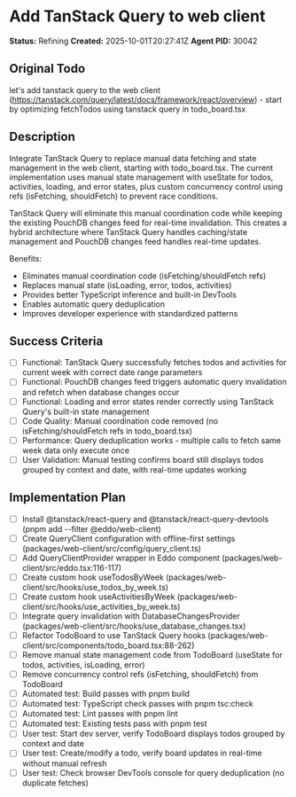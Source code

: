 # Add TanStack Query to web client

**Status:** Refining
**Created:** 2025-10-01T20:27:41Z
**Agent PID:** 30042

## Original Todo

let's add tanstack query to the web client (https://tanstack.com/query/latest/docs/framework/react/overview) - start by optimizing fetchTodos using tanstack query in todo_board.tsx

## Description

Integrate TanStack Query to replace manual data fetching and state management in the web client, starting with todo_board.tsx. The current implementation uses manual state management with useState for todos, activities, loading, and error states, plus custom concurrency control using refs (isFetching, shouldFetch) to prevent race conditions.

TanStack Query will eliminate this manual coordination code while keeping the existing PouchDB changes feed for real-time invalidation. This creates a hybrid architecture where TanStack Query handles caching/state management and PouchDB changes feed handles real-time updates.

Benefits:

- Eliminates manual coordination code (isFetching/shouldFetch refs)
- Replaces manual state (isLoading, error, todos, activities)
- Provides better TypeScript inference and built-in DevTools
- Enables automatic query deduplication
- Improves developer experience with standardized patterns

## Success Criteria

- [ ] Functional: TanStack Query successfully fetches todos and activities for current week with correct date range parameters
- [ ] Functional: PouchDB changes feed triggers automatic query invalidation and refetch when database changes occur
- [ ] Functional: Loading and error states render correctly using TanStack Query's built-in state management
- [ ] Code Quality: Manual coordination code removed (no isFetching/shouldFetch refs in todo_board.tsx)
- [ ] Performance: Query deduplication works - multiple calls to fetch same week data only execute once
- [ ] User Validation: Manual testing confirms board still displays todos grouped by context and date, with real-time updates working

## Implementation Plan

- [ ] Install @tanstack/react-query and @tanstack/react-query-devtools (pnpm add --filter @eddo/web-client)
- [ ] Create QueryClient configuration with offline-first settings (packages/web-client/src/config/query_client.ts)
- [ ] Add QueryClientProvider wrapper in Eddo component (packages/web-client/src/eddo.tsx:116-117)
- [ ] Create custom hook useTodosByWeek (packages/web-client/src/hooks/use_todos_by_week.ts)
- [ ] Create custom hook useActivitiesByWeek (packages/web-client/src/hooks/use_activities_by_week.ts)
- [ ] Integrate query invalidation with DatabaseChangesProvider (packages/web-client/src/hooks/use_database_changes.tsx)
- [ ] Refactor TodoBoard to use TanStack Query hooks (packages/web-client/src/components/todo_board.tsx:88-262)
- [ ] Remove manual state management code from TodoBoard (useState for todos, activities, isLoading, error)
- [ ] Remove concurrency control refs (isFetching, shouldFetch) from TodoBoard
- [ ] Automated test: Build passes with pnpm build
- [ ] Automated test: TypeScript check passes with pnpm tsc:check
- [ ] Automated test: Lint passes with pnpm lint
- [ ] Automated test: Existing tests pass with pnpm test
- [ ] User test: Start dev server, verify TodoBoard displays todos grouped by context and date
- [ ] User test: Create/modify a todo, verify board updates in real-time without manual refresh
- [ ] User test: Check browser DevTools console for query deduplication (no duplicate fetches)
